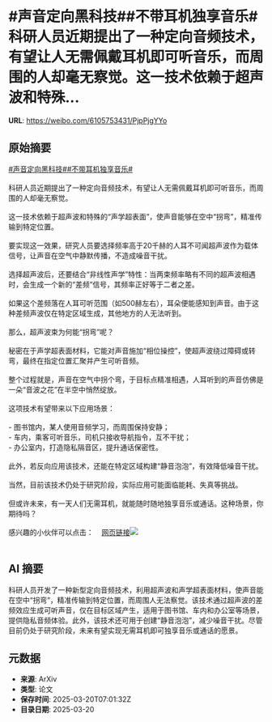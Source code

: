 # #声音定向黑科技##不带耳机独享音乐#科研人员近期提出了一种定向音频技术，有望让人无需佩戴耳机即可听音乐，而周围的人却毫无察觉。这一技术依赖于超声波和特殊...

**URL**: https://weibo.com/6105753431/PjpPjgYYo

## 原始摘要

<a href="https://m.weibo.cn/search?containerid=231522type%3D1%26t%3D10%26q%3D%23%E5%A3%B0%E9%9F%B3%E5%AE%9A%E5%90%91%E9%BB%91%E7%A7%91%E6%8A%80%23&amp;extparam=%23%E5%A3%B0%E9%9F%B3%E5%AE%9A%E5%90%91%E9%BB%91%E7%A7%91%E6%8A%80%23" data-hide=""><span class="surl-text">#声音定向黑科技#</span></a><a href="https://m.weibo.cn/search?containerid=231522type%3D1%26t%3D10%26q%3D%23%E4%B8%8D%E5%B8%A6%E8%80%B3%E6%9C%BA%E7%8B%AC%E4%BA%AB%E9%9F%B3%E4%B9%90%23&amp;extparam=%23%E4%B8%8D%E5%B8%A6%E8%80%B3%E6%9C%BA%E7%8B%AC%E4%BA%AB%E9%9F%B3%E4%B9%90%23" data-hide=""><span class="surl-text">#不带耳机独享音乐#</span></a><br><br>科研人员近期提出了一种定向音频技术，有望让人无需佩戴耳机即可听音乐，而周围的人却毫无察觉。<br><br>这一技术依赖于超声波和特殊的“声学超表面”，使声音能够在空中“拐弯”，精准传输到特定位置。<br><br>要实现这一效果，研究人员要选择频率高于20千赫的人耳不可闻超声波作为载体信号，让声音在空气中静默传播，不造成噪音干扰。<br><br>选择超声波后，还要结合“非线性声学”特性：当两束频率略有不同的超声波相遇时，会生成一个新的“差频”信号，其频率正好等于二者之差。<br><br>如果这个差频落在人耳可听范围（如500赫左右），耳朵便能感知到声音。由于这种差频声波仅在特定区域生成，其他地方的人无法听到。<br><br>那么，超声波束为何能“拐弯”呢？<br><br>秘密在于声学超表面材料，它能对声音施加“相位操控”，使超声波绕过障碍或转弯，最终在指定位置汇聚并产生可听音频。<br><br>整个过程就是，声音在空气中拐个弯，于目标点精准相遇，人耳听到的声音仿佛是一朵“音波之花”在半空中悄然绽放。<br><br>这项技术有望带来以下应用场景：<br><br>- 图书馆内，某人使用音频学习，而周围保持安静；<br>- 车内，乘客可听音乐，司机只接收导航指令，互不干扰；<br>- 办公室内，打造隐私隔音区，提升通话保密性。<br><br>此外，若反向应用该技术，还能在特定区域构建“静音泡泡”，有效降低噪音干扰。<br><br>当然，目前该技术仍处于研究阶段，实际应用可能面临能耗、失真等挑战。<br><br>但或许未来，有一天人们无需耳机，就能随时随地独享音乐或通话。这种场景，你期待吗？<br><br>感兴趣的小伙伴可以点击：<a href="https://weibo.cn/sinaurl?u=https%3A%2F%2Ftheconversation.com%2Fresearchers-created-sound-that-can-bend-itself-through-space-reaching-only-your-ear-in-a-crowd-252266" data-hide=""><span class="url-icon"><img style="width: 1rem;height: 1rem" src="https://h5.sinaimg.cn/upload/2015/09/25/3/timeline_card_small_web_default.png" referrerpolicy="no-referrer"></span><span class="surl-text">网页链接</span></a><img style="" src="https://tvax3.sinaimg.cn/large/006Fd7o3gy1hznen8c6z6j30zk0mmdrh.jpg" referrerpolicy="no-referrer"><br><br>

## AI 摘要

科研人员开发了一种新型定向音频技术，利用超声波和声学超表面材料，使声音能在空中“拐弯”，精准传输到特定位置，而周围人无法察觉。该技术通过超声波的差频效应生成可听声音，仅在目标区域产生，适用于图书馆、车内和办公室等场景，提供隐私音频体验。此外，该技术还可用于创建“静音泡泡”，减少噪音干扰。尽管目前仍处于研究阶段，未来有望实现无需耳机即可独享音乐或通话的愿景。

## 元数据

- **来源**: ArXiv
- **类型**: 论文
- **保存时间**: 2025-03-20T07:01:32Z
- **目录日期**: 2025-03-20
